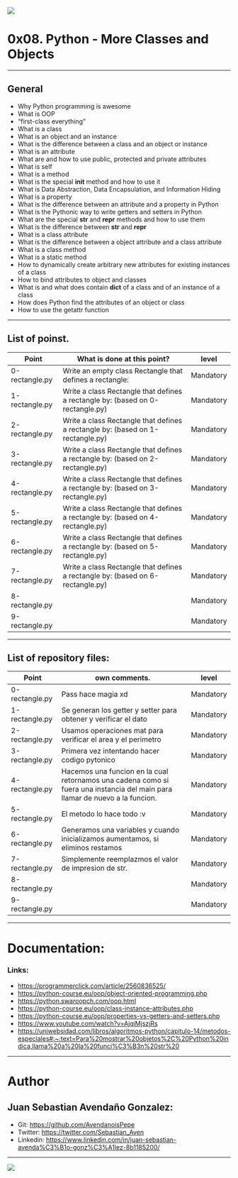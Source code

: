 ![](https://skillpaythebills.com/wp-content/uploads/2021/03/Object-Oriented-Programming.png)

# 0x08. Python - More Classes and Objects

------------

## General
- Why Python programming is awesome
- What is OOP
- “first-class everything”
- What is a class
- What is an object and an instance
- What is the difference between a class and an object or instance
- What is an attribute
- What are and how to use public, protected and private attributes
- What is self
- What is a method
- What is the special __init__ method and how to use it
- What is Data Abstraction, Data Encapsulation, and Information Hiding
- What is a property
- What is the difference between an attribute and a property in Python
- What is the Pythonic way to write getters and setters in Python
- What are the special __str__ and __repr__ methods and how to use them
- What is the difference between __str__ and __repr__
- What is a class attribute
- What is the difference between a object attribute and a class attribute
- What is a class method
- What is a static method
- How to dynamically create arbitrary new attributes for existing instances of a class
- How to bind attributes to object and classes
- What is and what does contain __dict__ of a class and of an instance of a class
- How does Python find the attributes of an object or class
- How to use the getattr function

------------

## List of poinst.

|  Point | What is done at this point? | level |
| ------------ | ------------ | ------------ |
| 0-rectangle.py | Write an empty class Rectangle that defines a rectangle: | Mandatory |
| 1-rectangle.py | Write a class Rectangle that defines a rectangle by: (based on 0-rectangle.py) | Mandatory |
| 2-rectangle.py | Write a class Rectangle that defines a rectangle by: (based on 1-rectangle.py) | Mandatory |
| 3-rectangle.py | Write a class Rectangle that defines a rectangle by: (based on 2-rectangle.py) | Mandatory |
| 4-rectangle.py | Write a class Rectangle that defines a rectangle by: (based on 3-rectangle.py) | Mandatory |
| 5-rectangle.py | Write a class Rectangle that defines a rectangle by: (based on 4-rectangle.py) | Mandatory |
| 6-rectangle.py | Write a class Rectangle that defines a rectangle by: (based on 5-rectangle.py) | Mandatory |
| 7-rectangle.py | Write a class Rectangle that defines a rectangle by: (based on 6-rectangle.py) | Mandatory |
| 8-rectangle.py |  | Mandatory |
| 9-rectangle.py |  | Mandatory |


------------

## List of repository files:

|  Point | own comments.  | level |
| ------------ | ------------ | ------------ |
| 0-rectangle.py | Pass hace magia xd | Mandatory |
| 1-rectangle.py | Se generan los getter y setter para obtener y verificar el dato | Mandatory |
| 2-rectangle.py | Usamos operaciones mat para verificar el area y el perimetro | Mandatory |
| 3-rectangle.py | Primera vez intentando hacer codigo pytonico | Mandatory |
| 4-rectangle.py | Hacemos una funcion en la cual retornamos una cadena como si fuera una instancia del main para llamar de nuevo a la funcion. | Mandatory |
| 5-rectangle.py | El metodo lo hace todo :v | Mandatory |
| 6-rectangle.py | Generamos una variables y cuando inicializamos aumentamos, si eliminos restamos | Mandatory |
| 7-rectangle.py | Simplemente reemplazmos el valor de impresion de str. | Mandatory |
| 8-rectangle.py |  | Mandatory |
| 9-rectangle.py |  | Mandatory |

------------

# Documentation:
### Links:

- https://programmerclick.com/article/2560836525/
- https://python-course.eu/oop/object-oriented-programming.php
- https://python.swaroopch.com/oop.html
- https://python-course.eu/oop/class-instance-attributes.php
- https://python-course.eu/oop/properties-vs-getters-and-setters.php
- https://www.youtube.com/watch?v=AjqiMjszjRs
- https://uniwebsidad.com/libros/algoritmos-python/capitulo-14/metodos-especiales#:~:text=Para%20mostrar%20objetos%2C%20Python%20indica,llama%20a%20la%20funci%C3%B3n%20str%20

------------

# Author


## Juan Sebastian Avendaño Gonzalez:
- Git: https://github.com/AvendanoisPepe
- Twitter: https://twitter.com/Sebastian_Aven
- Linkedin: https://www.linkedin.com/in/juan-sebastian-avenda%C3%B1o-gonz%C3%A1lez-8b1185200/


------------


![](https://scontent.fbog4-1.fna.fbcdn.net/v/t39.30808-6/271153206_3074657909465585_6907762404450913633_n.jpg?_nc_cat=105&_nc_rgb565=1&ccb=1-5&_nc_sid=730e14&_nc_ohc=Wm9imN7mxqAAX_DgRTy&_nc_ht=scontent.fbog4-1.fna&oh=00_AT9bMuywrpnZKR3yaTAPu-lqwQ0uJpFTGIYQPM2wabvWlg&oe=61EB1180)